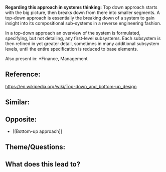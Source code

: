 **Regarding this approach in systems thinking:**
Top down approach starts with the big picture, then breaks down from there into smaller segments. A top-down approach is essentially the breaking down of a system to gain insight into its compositional sub-systems in a reverse engineering fashion. 

In a top-down approach an overview of the system is formulated, specifying, but not detailing, any first-level subsystems. Each subsystem is then refined in yet greater detail, sometimes in many additional subsystem levels, until the entire specification is reduced to base elements. 

Also present in: *Finance, Management

## Reference:
https://en.wikipedia.org/wiki/Top-down_and_bottom-up_design

## Similar:

## Opposite:
- [[Bottom-up approach]]

## Theme/Questions:

## What does this lead to?
